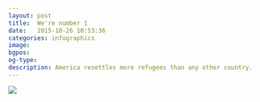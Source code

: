 ```yaml
---
layout: post
title:  We're number 1
date:   2015-10-26 10:53:36
categories: infographics
image: 
bgpos:
og-type:
description: America resettles more refugees than any other country.
---
```


<img src="{{page.image}}">